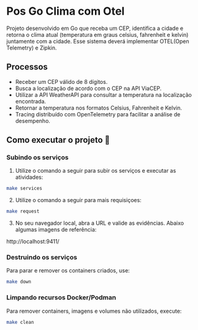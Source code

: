 
# Pos Go Clima com Otel

Projeto desenvolvido em Go que receba um CEP, identifica a cidade e retorna o clima atual (temperatura em graus celsius, fahrenheit e kelvin) juntamente com a cidade. Esse sistema deverá implementar OTEL(Open Telemetry) e Zipkin.

## Processos

- Receber um CEP válido de 8 dígitos.
- Busca a localização de acordo com o CEP na API ViaCEP.
- Utilizar a API WeatherAPI para consultar a temperatura na localização encontrada.
- Retornar a temperatura nos formatos Celsius, Fahrenheit e Kelvin.
- Tracing distribuído com OpenTelemetry para facilitar a análise de desempenho.

## Como executar o projeto 🚀

### Subindo os serviços

1. Utilize o comando a seguir para subir os serviços e executar as atividades:

```bash
make services
```
2. Utilize o comando a seguir para mais requisiçoes:

```bash
make request
```

3. No seu navegador local, abra a URL e valide as evidências. Abaixo algumas imagens de referência:

http://localhost:9411/


### Destruindo os serviços
Para parar e remover os containers criados, use:
```bash
make down
```

### Limpando recursos Docker/Podman
Para remover containers, imagens e volumes não utilizados, execute:
```bash
make clean
```
